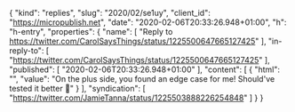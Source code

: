 {
  "kind": "replies",
  "slug": "2020/02/se1uy",
  "client_id": "https://micropublish.net",
  "date": "2020-02-06T20:33:26.948+01:00",
  "h": "h-entry",
  "properties": {
    "name": [
      "Reply to https://twitter.com/CarolSaysThings/status/1225500647665127425"
    ],
    "in-reply-to": [
      "https://twitter.com/CarolSaysThings/status/1225500647665127425"
    ],
    "published": [
      "2020-02-06T20:33:26.948+01:00"
    ],
    "content": [
      {
        "html": "",
        "value": "On the plus side, you found an edge case for me! Should've tested it better 😬"
      }
    ],
    "syndication": [
      "https://twitter.com/JamieTanna/status/1225503888226254848"
    ]
  }
}
